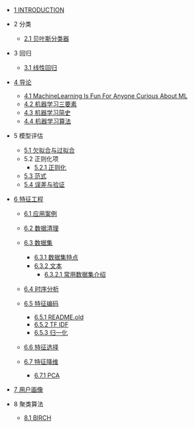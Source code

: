   - [1 INTRODUCTION](/INTRODUCTION.md)
  - 2 分类
    - [2.1 贝叶斯分类器](/分类/贝叶斯分类器.md)
  - 3 回归
    - [3.1 线性回归](/回归/线性回归.md)
  - [4 导论](/导论/README.md)
    - [4.1 MachineLearning Is Fun For Anyone Curious About ML](/导论/MachineLearning-Is-Fun-For-Anyone-Curious-About-ML.md)
    - [4.2 机器学习三要素](/导论/机器学习三要素.md)
    - [4.3 机器学习简史](/导论/机器学习简史.md)
    - [4.4 机器学习算法](/导论/机器学习算法.md)
  - 5 模型评估
    - [5.1 欠拟合与过拟合](/模型评估/欠拟合与过拟合.md)
    - 5.2 正则化项
      - [5.2.1 正则化](/模型评估/正则化项/正则化.md)
    - [5.3 范式](/模型评估/范式.md)
    - [5.4 误差与验证](/模型评估/误差与验证.md)
  - [6 特征工程](/特征工程/README.md)
    - [6.1 应用案例](/特征工程/应用案例/README.md)
      
    - [6.2 数据清理](/特征工程/数据清理/README.md)
      
    - [6.3 数据集](/特征工程/数据集/README.md)
      - [6.3.1 数据集特点](/特征工程/数据集/数据集特点.md)
      - [6.3.2 文本](/特征工程/数据集/文本/README.md)
        - [6.3.2.1 常用数据集介绍](/特征工程/数据集/文本/常用数据集介绍.md)
    - [6.4 时序分析](/特征工程/时序分析/README.md)
      
    - [6.5 特征编码](/特征工程/特征编码/README.md)
      - [6.5.1 README.old](/特征工程/特征编码/README.old.md)
      - [6.5.2 TF IDF](/特征工程/特征编码/TF-IDF.md)
      - [6.5.3 归一化](/特征工程/特征编码/归一化.md)
    - [6.6 特征选择](/特征工程/特征选择/README.md)
      
    - [6.7 特征降维](/特征工程/特征降维/README.md)
      - [6.7.1 PCA](/特征工程/特征降维/PCA.md)
  - [7 用户画像](/用户画像/README.md)
    
  - 8 聚类算法
    - [8.1 BIRCH](/聚类算法/BIRCH.md)